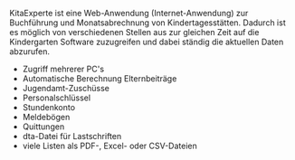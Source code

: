 KitaExperte ist eine Web-Anwendung (Internet-Anwendung) zur Buchführung und Monatsabrechnung von Kindertagesstätten. Dadurch ist es möglich von verschiedenen Stellen aus zur gleichen Zeit auf die Kindergarten Software zuzugreifen und dabei ständig die aktuellen Daten abzurufen.

  * Zugriff mehrerer PC's
  * Automatische Berechnung Elternbeiträge
  * Jugendamt-Zuschüsse
  * Personalschlüssel
  * Stundenkonto
  * Meldebögen
  * Quittungen
  * dta-Datei für Lastschriften
  * viele Listen als PDF-, Excel- oder CSV-Dateien